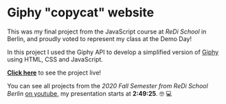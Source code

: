 # Giphy "copycat" website

This was my final project from the JavaScript course at *ReDi School* in Berlin, and proudly voted to represent my class at the Demo Day!

In this project I used the Giphy API to develop a simplified version of [Giphy](http://www.giphy.com) using HTML, CSS and JavaScript. <br>

**[Click here](https://giphy.vercel.app/)** to see the project live!  <br>

You can see all projects from the *2020 Fall Semester from ReDi School Berlin* [on youtube](https://www.youtube.com/watch?v=uZZdNoUB3w0), my presentation starts at **2:49:25**. 🤓 💻
